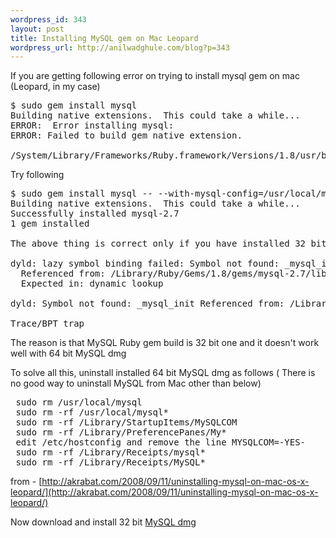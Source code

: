 ```yaml
---
wordpress_id: 343
layout: post
title: Installing MySQL gem on Mac Leopard
wordpress_url: http://anilwadghule.com/blog?p=343
---
```


If you are getting following error on trying to install mysql gem on mac (Leopard, in my case)

<pre class="terminal">
$ sudo gem install mysql
Building native extensions.  This could take a while...
ERROR:  Error installing mysql:
ERROR: Failed to build gem native extension.

/System/Library/Frameworks/Ruby.framework/Versions/1.8/usr/bin/ruby extconf.rb install mysql checking for mysql_query() in -lmysqlclient... no checking for main() in -lm... yes checking for mysql_query() in -lmysqlclient... no checking for main() in -lz... yes checking for mysql_query() in -lmysqlclient... no checking for main() in -lsocket... no checking for mysql_query() in -lmysqlclient... no checking for main() in -lnsl... no checking for mysql_query() in -lmysqlclient... no extconf.rb failed Could not create Makefile due to some reason, probably lack of necessary libraries and/or headers.  Check the mkmf.log file for more details.  You may need configuration options.
</pre>

Try following

<pre class="terminal">
$ sudo gem install mysql -- --with-mysql-config=/usr/local/mysql/bin/mysql_config
Building native extensions.  This could take a while...
Successfully installed mysql-2.7
1 gem installed

The above thing is correct only if you have installed 32 bit MySQL dmg. If you have installed 64 bit MySQL dmg, you are sure to get following error on running rails server or any ruby app using mysql gem

dyld: lazy symbol binding failed: Symbol not found: _mysql_init
  Referenced from: /Library/Ruby/Gems/1.8/gems/mysql-2.7/lib/mysql.bundle
  Expected in: dynamic lookup

dyld: Symbol not found: _mysql_init Referenced from: /Library/Ruby/Gems/1.8/gems/mysql-2.7/lib/mysql.bundle Expected in: dynamic lookup

Trace/BPT trap
</pre>

The reason is that MySQL Ruby gem build is 32 bit one and it doesn't work well with 64 bit MySQL dmg

To solve all this, uninstall installed 64 bit MySQL dmg as follows ( There is no good way to uninstall MySQL from Mac other than below)

<pre class="terminal">
 sudo rm /usr/local/mysql
 sudo rm -rf /usr/local/mysql*
 sudo rm -rf /Library/StartupItems/MySQLCOM
 sudo rm -rf /Library/PreferencePanes/My*
 edit /etc/hostconfig and remove the line MYSQLCOM=-YES-
 sudo rm -rf /Library/Receipts/mysql*
 sudo rm -rf /Library/Receipts/MySQL*
</pre>
from - [http://akrabat.com/2008/09/11/uninstalling-mysql-on-mac-os-x-leopard/](http://akrabat.com/2008/09/11/uninstalling-mysql-on-mac-os-x-leopard/)

Now download and install 32 bit [MySQL dmg](http://dev.mysql.com/downloads/mysql/5.1.html#macosx-dmg)
